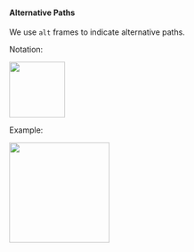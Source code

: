<link rel="stylesheet" href="{{baseUrl}}/css/textbook.css">

<div class="website-content">

#### Alternative Paths

<div id="main">

We use `alt` frames to indicate alternative paths.

Notation:

<img src="{{baseUrl}}/uml/sequenceDiagrams/alternativePaths/introduction/images/notation.png" height="100" />
<p/>

<tip-box>

Example:

<img src="{{baseUrl}}/uml/sequenceDiagrams/alternativePaths/introduction/images/minefieldCell.png" height="180" />
<p/>

</tip-box>

<!-- extras ------------------------------------------------------------------------------------ -->

<panel header=":paperclip: Extras" expandable type="seamless" expanded>

  <panel header=":mortar_board: Learning Outcomes" expandable type="seamless">
    <include src="exercises.md" />
  </panel>

  <panel header=":package: Resources" expandable type="seamless">
    <include src="resources.md" />
  </panel>

</panel>

</div>
</div>
